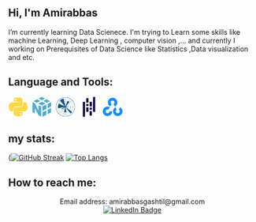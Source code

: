 ## Hi, I'm Amirabbas
 I’m currently learning Data Scienece. I'm trying to Learn some skills like machine Learning, Deep Learning , computer vision ,...
 and currently I working on Prerequisites of Data Science like Statistics ,Data visualization and etc.

## Language and Tools:
<div>
  <img src="https://github.com/devicons/devicon/blob/master/icons/python/python-plain.svg" title="python" alt="python" width="40" height="40"/>&nbsp;
  <img src="https://github.com/devicons/devicon/blob/master/icons/numpy/numpy-plain.svg" title="numpy" alt="numpy" width="40" height="40"/>&nbsp;
  <img src="https://github.com/devicons/devicon/blob/master/icons/matplotlib/matplotlib-plain.svg" title="matplotlib" alt="matplotlib" width="40"         height="40"/>&nbsp;
  <img src="https://github.com/devicons/devicon/blob/master/icons/pandas/pandas-plain.svg" title="pandas" alt="pandas" width="40" height="40"/>&nbsp;
  <img src="https://github.com/devicons/devicon/blob/master/icons/opencv/opencv-plain.svg" title="opencv" alt="opencv" width="40" height="40"/>&nbsp;
</div>

## my stats:
([![GitHub Streak](https://streak-stats.demolab.com/?user=amirabbasgashtil)](https://git.io/streak-stats)
[![Top Langs](https://github-readme-stats.vercel.app/api/top-langs/?username=amirabbasgashtil&layout=compact&theme=vision-friendly-dark)](https://github.com/anuraghazra/github-readme-stats)

## How to reach me: 
<div align="center">Email address: amirabbasgashtil@gmail.com</div>
<div id="badges" align="center">
  <a href="https://www.linkedin.com/in/amirabbas-g-3a8591197/">
    <img src="https://img.shields.io/badge/LinkedIn-blue?style=for-the-badge&logo=linkedin&logoColor=white" alt="LinkedIn Badge"/>
  </a>
  
</div>
<div align="center">
  <img src="https://komarev.com/ghpvc/?username=amirabbasgashtil&style=flat-square&color=blue" alt=""/>
</div>

<!--
**amirabbasgashtil/amirabbasgashtil** is a ✨ _special_ ✨ repository because its `README.md` (this file) appears on your GitHub profile.

Here are some ideas to get you started:

- 🔭 I’m currently working on ...
- 🌱 I’m currently learning ...
- 👯 I’m looking to collaborate on ...
- 🤔 I’m looking for help with ...
- 💬 Ask me about ...
- 📫 
- 😄 Pronouns: ...
- ⚡ Fun fact: ...
-->
